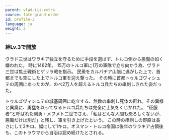 ```yaml
---
parent: vlad-iii-extra
source: fate-grand-order
id: profile-3
language: ja
weight: 3
---
```


### 絆Lv.3で開放

ヴラド三世はワラキア独立を守るために手段を選ばず、トルコ側から悪魔の如く嫌われた。
時に1462年。
15万のトルコ軍に1万の軍隊で立ち向かう為、ヴラド三世は焦土戦術とゲリラ戦を指示。
民衆をカルパチア山脈に逃がした上で、首都までも空にした上でトルコ軍を迎え撃った。
その時に首都トゥルゴヴィシュテの周囲にあったのが、のべ2万人を超えるトルコ兵たちの串刺しされた姿だった。

トゥルゴヴィシュテの城塞周囲に屹立する、無数の串刺し死体の群れ。その異様と異臭に、勇猛を以ってなるトルコ兵たちは完全に士気をくじかれた。
“征服者”と呼ばれた剛勇・メフメト二世でさえ、「私はどんな人間も恐ろしくないが、悪魔だけは別だ」と残し、軍を引き上げたという。
この時の串刺しの野原は長さにして3キロ、幅にして1キロ。オスマン・トルコ帝国は後年のワラキア占領後も、このトラウマから自治は認め続けたとされる。

